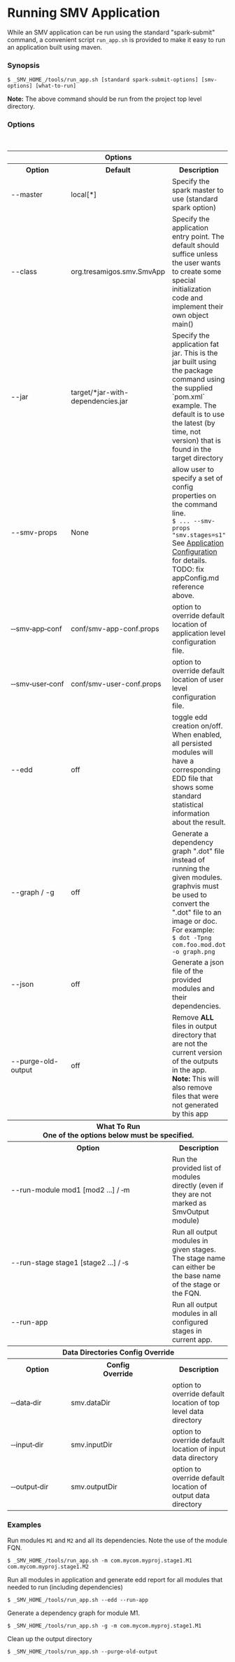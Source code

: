 # Running SMV Application

While an SMV application can be run using the standard "spark-submit" command,
a convenient script `run_app.sh` is provided to make it easy to run an application built using maven.

### Synopsis
```shell
$ _SMV_HOME_/tools/run_app.sh [standard spark-submit-options] [smv-options] [what-to-run]
```

**Note:**  The above command should be run from the project top level directory.

### Options
<br>
<table>

<tr>
<th colspan="3">Options</th>
</tr>

<tr>
<th>Option</th>
<th>Default</th>
<th>Description</th>
</tr>

<tr>
<td>--master</td>
<td>local[*]</td>
<td>Specify the spark master to use (standard spark option)</td>
</tr>

<tr>
<td>--class</td>
<td>org.tresamigos.smv.SmvApp</td>
<td>Specify the application entry point.
The default should suffice unless the user wants to create some special initialization code and implement their own object main()</td>
</tr>

<tr>
<td>--jar</td>
<td>target/*jar-with-dependencies.jar</td>
<td>Specify the application fat jar.
This is the jar built using the package command using the supplied `pom.xml` example.
The default is to use the latest (by time, not version) that is found in the target directory
</tr>

<tr>
<td>--smv-props</td>
<td>None</td>
<td>allow user to specify a set of config properties on the command line.
<br>
<code>$ ... --smv-props "smv.stages=s1"</code>
<br>
See <a href="appConfig.md">Application Configuration</a> for details.
TODO: fix appConfig.md reference above.
</td>
</tr>

<tr>
<td>&#8209;&#8209;smv&#8209;app&#8209;conf</td>
<td>conf/smv-app-conf.props</td>
<td>option to override default location of application level configuration file.</td>
</tr>

<tr>
<td>&#8209;&#8209;smv&#8209;user&#8209;conf</td>
<td>conf/smv-user-conf.props</td>
<td>option to override default location of user level configuration file.</td>
</tr>

<tr>
<td>--edd</td>
<td>off</td>
<td>toggle edd creation on/off.
<br>
When enabled, all persisted modules will have a corresponding EDD file that shows some standard statistical information about the result.
</td>
</tr>

<tr>
<td>--graph / -g</td>
<td>off</td>
<td>Generate a dependency graph ".dot" file instead of running the given modules.<br>
graphvis must be used to convert the ".dot" file to an image or doc.  For example:<br>
<code>$ dot -Tpng com.foo.mod.dot -o graph.png</code>
</td>
</tr>

<tr>
<td>--json</td>
<td>off</td>
<td>Generate a json file of the provided modules and their dependencies.</td>
</tr>

<tr>
<td>--purge-old-output</td>
<td>off</td>
<td>Remove <b>ALL</b> files in output directory that are not the current version of the outputs in the app.
<b>Note:</b> This will also remove files that were not generated by this app</td>
</tr>

<tr>
<th colspan="3">What To Run
<br>
One of the options below must be specified.
</th>
</tr>

<tr>
<th colspan="2">Option</th>
<th>Description</th>
</tr>

<tr>
<td colspan="2">--run-module mod1 [mod2 ...] / &#8209;m</td>
<td>Run the provided list of modules directly (even if they are not marked as SmvOutput module)
</td>
</tr>

<tr>
<td colspan="2">--run-stage stage1 [stage2 ...] / &#8209;s</td>
<td>Run all output modules in given stages.  The stage name can either be the base name of the stage or the FQN.
</td>
</tr>

<tr>
<td colspan="2">--run-app </td>
<td>Run all output modules in all configured stages in current app.
</td>
</tr>

<tr>
<th colspan="3">Data Directories Config Override</th>
</tr>

<tr>
<th>Option</th>
<th>Config<br>Override</th>
<th>Description</th>
</tr>

<tr>
<td>&#8209;&#8209;data&#8209;dir</td>
<td>smv.dataDir</td>
<td>option to override default location of top level data directory</td>
</tr>

<tr>
<td>&#8209;&#8209;input&#8209;dir</td>
<td>smv.inputDir</td>
<td>option to override default location of input data directory</td>
</tr>

<tr>
<td>&#8209;&#8209;output&#8209;dir</td>
<td>smv.outputDir</td>
<td>option to override default location of output data directory</td>
</tr>

</table>

### Examples
Run modules `M1` and `M2` and all its dependencies.  Note the use of the module FQN.
```shell
$ _SMV_HOME_/tools/run_app.sh -m com.mycom.myproj.stage1.M1 com.mycom.myproj.stage1.M2
```

Run all modules in application and generate edd report for all modules that needed to run (including dependencies)
```shell
$ _SMV_HOME_/tools/run_app.sh --edd --run-app
```

Generate a dependency graph for module M1.
```shell
$ _SMV_HOME_/tools/run_app.sh -g -m com.mycom.myproj.stage1.M1
```

Clean up the output directory
```shell
$ _SMV_HOME_/tools/run_app.sh --purge-old-output
```
